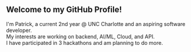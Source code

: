 ## Welcome to my GitHub Profile!
<p>
  I'm Patrick, a current 2nd year @ UNC Charlotte and an aspiring software developer. 
  <br> My interests are working on backend, AI/ML, Cloud, and API. 
  <br>I have participated in 3 hackathons and am planning to do more. 
</p>
<!--
**lagisreal89/lagisreal89** is a ✨ _special_ ✨ repository because its `README.md` (this file) appears on your GitHub profile.

